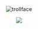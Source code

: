 ## 

<p align="center">
  <img src="https://komarev.com/ghpvc/?username=usslh&label=trollface&color=c8c3bd" alt="trollface" />
</p>


<p align="center">
  <img src="(https://github.com/user-attachments/assets/8fd794b3-9c50-471f-a292-d08f8f56770b)" />
</p>



